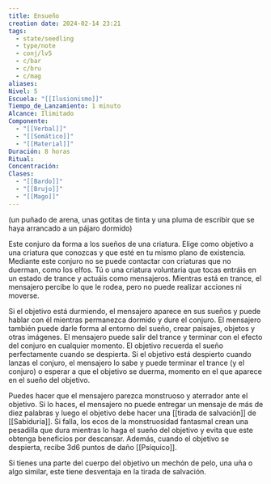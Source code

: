 ```yaml
---
title: Ensueño
creation date: 2024-02-14 23:21
tags:
  - state/seedling
  - type/note
  - conj/lv5
  - c/bar
  - c/bru
  - c/mag
aliases: 
Nivel: 5
Escuela: "[[Ilusionismo]]"
Tiempo_de_Lanzamiento: 1 minuto
Alcance: Ilimitado
Componente:
  - "[[Verbal]]"
  - "[[Somático]]"
  - "[[Material]]"
Duración: 8 horas
Ritual: 
Concentración: 
Clases:
  - "[[Bardo]]"
  - "[[Brujo]]"
  - "[[Mago]]"
---
```

(un puñado de arena, unas gotitas de tinta y una pluma de escribir que se haya arrancado a un pájaro dormido)

Este conjuro da forma a los sueños de una criatura. Elige como objetivo a una criatura que conozcas y que esté en tu mismo plano de existencia. Mediante este conjuro no se puede contactar con criaturas que no duerman, como los elfos. Tú o una criatura voluntaria que tocas entráis en un estado de trance y actuáis como mensajeros. Mientras está en trance, el mensajero percibe lo que le rodea, pero no puede realizar acciones ni moverse.

Si el objetivo está durmiendo, el mensajero aparece en sus sueños y puede hablar con él mientras permanezca dormido y dure el conjuro. El mensajero también puede darle forma al entorno del sueño, crear paisajes, objetos y otras imágenes. El mensajero puede salir del trance y terminar con el efecto del conjuro en cualquier momento. El objetivo recuerda el sueño perfectamente cuando se despierta. Si el objetivo está despierto cuando lanzas el conjuro, el mensajero lo sabe y puede terminar el trance (y el conjuro) o esperar a que el objetivo se duerma, momento en el que aparece en el sueño del objetivo.

Puedes hacer que el mensajero parezca monstruoso y aterrador ante el objetivo. Si lo haces, el mensajero no puede entregar un mensaje de más de diez palabras y luego el objetivo debe hacer una [[tirada de salvación]] de [[Sabiduría]]. Si falla, los ecos de la monstruosidad fantasmal crean una pesadilla que dura mientras lo haga el sueño del objetivo y evita que este obtenga beneficios por descansar. Además, cuando el objetivo se despierta, recibe 3d6 puntos de daño [[Psíquico]].

Si tienes una parte del cuerpo del objetivo un mechón de pelo, una uña o algo similar, este tiene desventaja en la tirada de salvación.